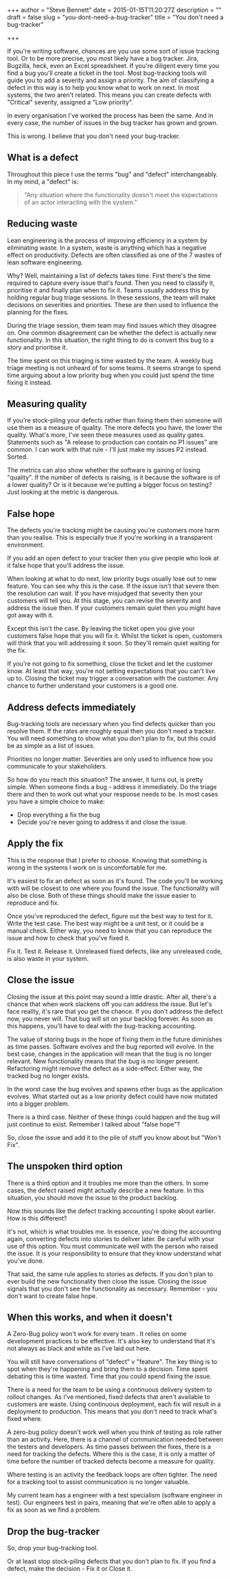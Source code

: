 +++
author = "Steve Bennett"
date = 2015-01-15T11:20:27Z
description = ""
draft = false
slug = "you-dont-need-a-bug-tracker"
title = "You don't need a bug-tracker"

+++

If you're writing software, chances are you use some sort of issue tracking tool. Or to be more precise, you most likely have a bug tracker. Jira, Bugzilla, heck, even an Excel spreadsheet. If you're diligent every time you find a bug you'll create a ticket in the tool. Most bug-tracking tools will guide you to add a severity and assign a priority. The aim of classifying a defect in this way is to help you know what to work on next. In most systems, the two aren't related. This means you can create defects with "Critical" severity, assigned a "Low priority".

In every organisation I've worked the process has been the same. And in every case, the number of issues in the bug tracker has grown and grown.

This is wrong. I believe that you don't need your bug-tracker.

## What is a defect
Throughout this piece I use the terms "bug" and "defect" interchangeably. In my mind, a "defect" is:

> "Any situation where the functionality doesn't meet the expectations of an actor interacting with the system."

## Reducing waste
Lean engineering is the process of improving efficiency in a system by eliminating waste. In a system, waste is anything which has a negative effect on productivity. Defects are often classified as one of the 7 wastes of lean software engineering.

Why? Well, maintaining a list of defects takes time. First there's the time required to capture every issue that's found. Then you need to classify it, prioritise it and finally plan when to fix it. Teams usually address this by holding regular bug triage sessions. In these sessions, the team will make decisions on severities and priorities. These are then used to influence the planning for the fixes.

During the triage session, them team may find issues which they disagree on. One common disagreement can be whether the defect is actually new functionality. In this situation, the right thing to do is convert this bug to a story and prioritise it.

The time spent on this triaging is time wasted by the team. A weekly bug triage meeting is not unheard of for some teams. It seems strange to spend time arguing about a low priority bug when you could just spend the time fixing it instead.

## Measuring quality
If you're stock-piling your defects rather than fixing them then someone will use them as a measure of quality. The more defects you have, the lower the quality. What's more, I've seen these measures used as quality gates. Statements such as "A release to production can contain no P1 issues" are common. I can work with that rule - I'll just make my issues P2 instead. Sorted.

The metrics can also show whether the software is gaining or losing "quality". If the number of defects is raising, is it because the software is of a lower quality? Or is it because we're putting a bigger focus on testing? Just looking at the metric is dangerous.

## False hope
The defects you're tracking might be causing you're customers more harm than you realise. This is especially true if you're working in a transparent environment.

If you add an open defect to your tracker then you give people who look at it false hope that you'll address the issue.

When looking at what to do next, low priority bugs usually lose out to new feature. You can see why this is the case. If the issue isn't that severe then the resolution can wait. If you have misjudged that severity then your customers will tell you. At this stage, you can revise the severity and address the issue then. If your customers remain quiet then you might have got away with it.

Except this isn't the case. By leaving the ticket open you give your customers false hope that you will fix it. Whilst the ticket is open, customers will think that you will addressing it soon. So they'll remain quiet waiting for the fix.

If you're not going to fix something, close the ticket and let the customer know. At least that way, you're not setting expectations that you can't live up to. Closing the ticket may trigger a conversation with the customer. Any chance to further understand your customers is a good one.

## Address defects immediately
Bug-tracking tools are necessary when you find defects quicker than you resolve them. If the rates are roughly equal then you don't need a tracker. You will need something to show what you don't plan to fix, but this could be as simple as a list of issues.

Priorities no longer matter. Severities are only used to influence how you communicate to your stakeholders.

So how do you reach this situation? The answer, it turns out, is pretty simple. When someone finds a bug - address it immediately. Do the triage there and then to work out what your response needs to be. In most cases you have a simple choice to make:

- Drop everything a fix the bug
- Decide you're never going to address it and close the issue.

## Apply the fix
This is the response that I prefer to choose. Knowing that something is wrong in the systems I work on is uncomfortable for me.

It's easiest to fix an defect as soon as it's found. The code you'll be working with will be closest to one where you found the issue. The functionality will also be close. Both of these things should make the issue easier to reproduce and fix.

Once you've reproduced the defect, figure out the best way to test for it. Write the test case. The best way might be a unit test, or it could be a manual check. Either way, you need to know that you can reproduce the issue and how to check that you've fixed it.

Fix it. Test it. Release it. Unreleased fixed defects, like any unreleased code, is also waste in your system.

## Close the issue
Closing the issue at this point may sound a little drastic. After all, there's a chance that when work slackens off you can address the issue. But let's face reality, it's rare that you get the chance. If you don't address the defect now, you never will. That bug will sit on your backlog forever. As soon as this happens, you'll have to deal with the bug-tracking accounting.

The value of storing bugs in the hope of fixing them in the future diminishes as time passes. Software evolves and the bug reported will evolve. In the best case, changes in the application will mean that the bug is no longer relevant. New functionality means that the bug is no longer present. Refactoring might remove the defect as a side-effect. Either way, the tracked bug no longer exists.

In the worst case the bug evolves and spawns other bugs as the application evolves. What started out as a low priority defect could have now mutated into a bigger problem.

There is a third case. Neither of these things could happen and the bug will just continue to exist. Remember I talked about "false hope"?

So, close the issue and add it to the pile of stuff you know about but "Won't Fix".

## The unspoken third option
There is a third option and it troubles me more than the others. In some cases, the defect raised might actually describe a new feature. In this situation, you should move the issue to the product backlog.

Now this sounds like the defect tracking accounting I spoke about earlier. How is this different?

It's not, which is what troubles me. In essence, you're doing the accounting again, converting defects into stories to deliver later. Be careful with your use of this option. You must communicate well with the person who raised the issue. It is your responsibility to ensure that they know understand what you've done.

That said, the same rule applies to stories as defects. If you don't plan to ever build the new functionality then close the issue. Closing the issue signals that you don't see the functionality as necessary. Remember - you don't want to create false hope.

## When this works, and when it doesn't
A Zero-Bug policy won't work for every team . It relies on some development practices to be effective. It's also key to understand that it's not always as black and white as I've laid out here.

You will still have conversations of "defect" v "feature". The key thing is to spot when they're happening and bring them to a decision. Time spent debating this is time wasted. Time that you could spend fixing the issue.

There is a need for the team to be using a continuous delivery system to rollout changes. As I've mentioned, fixed defects that aren't available to customers are waste. Using continuous deployment, each fix will result in a deployment to production. This means that you don't need to track what's fixed where.

A zero-bug policy doesn't work well when you think of testing as role rather than an activity. Here, there is a channel of communication needed between the testers and developers. As time passes between the fixes, there is a need for tracking the defects. Where this is the case, it is only a matter of time before the number of tracked defects become a measure for quality.

Where testing is an activity the feedback loops are often tighter. The need for a tracking tool to assist communication is no longer valuable.

My current team has a engineer with a test specialism (software engineer in test). Our engineers test in pairs, meaning that we're often able to apply a fix as soon as we find a problem.

## Drop the bug-tracker
So, drop your bug-tracking tool.

Or at least stop stock-piling defects that you don't plan to fix. If you find a defect, make the decision - Fix it or Close it.
